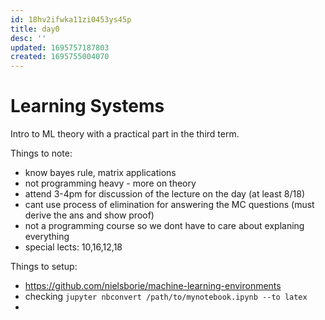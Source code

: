 ```yaml
---
id: 18hv2ifwka11zi0453ys45p
title: day0
desc: ''
updated: 1695757187803
created: 1695755004070
---
```

# Learning Systems 

Intro to ML theory with a practical part in the third term. 

Things to note:
- know bayes rule, matrix applications
- not programming heavy - more on theory
- attend 3-4pm for discussion of the lecture on the day (at least 8/18)
- cant use process of elimination for answering the MC questions (must derive the ans and show proof)
- not a programming course so we dont have to care about explaning everything
- special lects: 10,16,12,18 

Things to setup:
- https://github.com/nielsborie/machine-learning-environments 
- checking `jupyter nbconvert /path/to/mynotebook.ipynb --to latex`
- 

